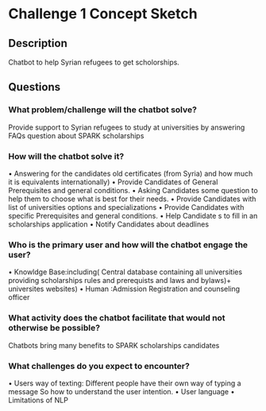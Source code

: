 # Challenge 1 Concept Sketch

## Description

Chatbot to help Syrian refugees to get scholorships. 

## Questions

### What problem/challenge will the chatbot solve? 

Provide support to Syrian refugees to study at universities by answering FAQs question about SPARK scholarships

### How will the chatbot solve it? 

•	Answering for the  candidates old certificates (from Syria) and how much it is equivalents internationally)
•	Provide Candidates of General Prerequisites and general conditions.
•	Asking Candidates some question to help them to choose what is best for their needs.
•	Provide Candidates with list of  universities options and specializations
•	Provide Candidates with specific Prerequisites and general conditions.
•	Help Candidate s to fill in an scholarships  application
•	Notify  Candidates  about deadlines


### Who is the primary user and how will the chatbot engage the user?

• Knowldge Base:including(	Central database containing all universities providing scholarships rules and prerequists and laws and bylaws)+ universites websites)
•	Human :Admission Registration and counseling officer  


### What activity does the chatbot facilitate that would not otherwise be possible? 

Chatbots bring many benefits to SPARK scholarships candidates

### What challenges do you expect to encounter?

•	Users way of texting: Different people have their own way of typing a message So how to understand the user intention.
•	User language
•	Limitations of NLP
